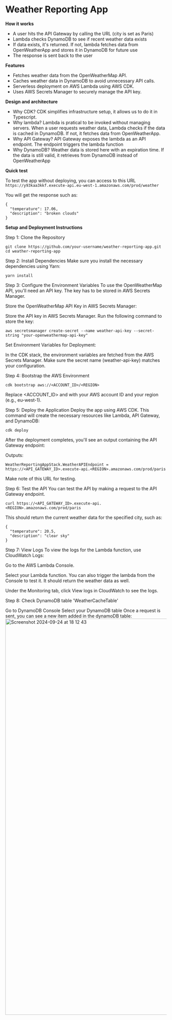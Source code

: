 # Weather Reporting App

**How it works**
- A user hits the API Gateway by calling the URL (city is set as Paris)
- Lambda checks DynamoDB to see if recent weather data exists
- If data exists, it's returned. If not, lambda fetches data from OpenWeatherApp and stores it in DynamoDB for future use
- The response is sent back to the user

**Features**
- Fetches weather data from the OpenWeatherMap API.
- Caches weather data in DynamoDB to avoid unnecessary API calls.
- Serverless deployment on AWS Lambda using AWS CDK.
- Uses AWS Secrets Manager to securely manage the API key.

**Design and architecture**
- Why CDK? CDK simplifies infrastructure setup, it allows us to do it in Typescript.
- Why lambda? Lambda is pratical to be invoked without managing servers. When a user requests weather data, Lambda checks if the data is cached in DynamoDB. If not, it fetches data from OpenWeatherApp.
- Why API Gateway? API Gateway exposes the lambda as an API endpoint. The endpoint triggers the lambda function
- Why DynamoDB? Weather data is stored here with an expiration time. If the data is still valid, it retrieves from DynamoDB instead of OpenWeatherApp

**Quick test**

To test the app without deploying, you can access to this URL 
```https://y93kaa3kkf.execute-api.eu-west-1.amazonaws.com/prod/weather```

You will get the response such as: 
```
{
  "temperature": 17.06,
  "description": "broken clouds"
}
```

**Setup and Deployment Instructions**

Step 1: Clone the Repository
```
git clone https://github.com/your-username/weather-reporting-app.git
cd weather-reporting-app
```
Step 2: Install Dependencies
Make sure you install the necessary dependencies using Yarn:
```
yarn install
```

Step 3: Configure the Environment Variables
To use the OpenWeatherMap API, you'll need an API key. The key has to be stored in AWS Secrets Manager.

Store the OpenWeatherMap API Key in AWS Secrets Manager:

Store the API key in AWS Secrets Manager. Run the following command to store the key:
```
aws secretsmanager create-secret --name weather-api-key --secret-string "your-openweathermap-api-key"
```
Set Environment Variables for Deployment:

In the CDK stack, the environment variables are fetched from the AWS Secrets Manager. Make sure the secret name (weather-api-key) matches your configuration.

Step 4: Bootstrap the AWS Environment

```
cdk bootstrap aws://<ACCOUNT_ID>/<REGION>
```
Replace <ACCOUNT_ID> and <REGION> with your AWS account ID and your region (e.g., eu-west-1).

Step 5: Deploy the Application
Deploy the app using AWS CDK. This command will create the necessary resources like Lambda, API Gateway, and DynamoDB:

```
cdk deploy
```
After the deployment completes, you'll see an output containing the API Gateway endpoint:

Outputs:
```
WeatherReportingAppStack.WeatherAPIEndpoint = https://<API_GATEWAY_ID>.execute-api.<REGION>.amazonaws.com/prod/paris
```
Make note of this URL for testing.

Step 6: Test the API
You can test the API by making a request to the API Gateway endpoint.

```
curl https://<API_GATEWAY_ID>.execute-api.<REGION>.amazonaws.com/prod/paris
```
This should return the current weather data for the specified city, such as:

```
{
  "temperature": 20.5,
  "description": "clear sky"
}
```
Step 7: View Logs
To view the logs for the Lambda function, use CloudWatch Logs:

Go to the AWS Lambda Console.

Select your Lambda function. You can also trigger the lambda from the Console to test it. It should return the weather data as well.

Under the Monitoring tab, click View logs in CloudWatch to see the logs.


Step 8: Check DynamoDB table 'WeatherCacheTable'

Go to DynamoDB Console
Select your DynamoDB table 
Once a request is sent, you can see a new item added in the dynamoDB table:
<img width="1235" alt="Screenshot 2024-09-24 at 18 12 43" src="https://github.com/user-attachments/assets/dea887b0-6454-4b57-8fa4-7225e46639d2">

